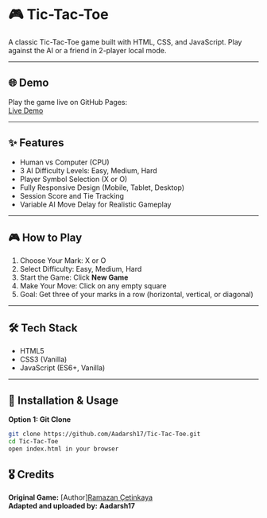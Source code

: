 # 🎮 Tic-Tac-Toe

A classic Tic-Tac-Toe game built with HTML, CSS, and JavaScript. Play against the AI or a friend in 2-player local mode.

---

## 🌐 Demo
Play the game live on GitHub Pages:  
[Live Demo](https://Aadarsh17.github.io/Tic-Tac-Toe/)

---

## ✨ Features
- Human vs Computer (CPU)  
- 3 AI Difficulty Levels: Easy, Medium, Hard  
- Player Symbol Selection (X or O)  
- Fully Responsive Design (Mobile, Tablet, Desktop)  
- Session Score and Tie Tracking  
- Variable AI Move Delay for Realistic Gameplay  

---

## 🎮 How to Play
1. Choose Your Mark: X or O  
2. Select Difficulty: Easy, Medium, Hard  
3. Start the Game: Click **New Game**  
4. Make Your Move: Click on any empty square  
5. Goal: Get three of your marks in a row (horizontal, vertical, or diagonal)  

---

## 🛠 Tech Stack
- HTML5  
- CSS3 (Vanilla)  
- JavaScript (ES6+, Vanilla)  

---

## 💾 Installation & Usage

**Option 1: Git Clone**
```bash
git clone https://github.com/Aadarsh17/Tic-Tac-Toe.git
cd Tic-Tac-Toe
open index.html in your browser

```

## 🎖 Credits

**Original Game:** [Author][Ramazan Çetinkaya](https://github.com/ramazancetinkaya) <br>
**Adapted and uploaded by:** **Aadarsh17**

```
